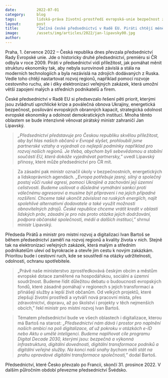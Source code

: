 ```yaml
---
date:         2022-07-01
category:     blog
tags:         lidská-práva životní-prostředí evropská-unie bezpečnost zahraničí
layout:       post
title:        "Začíná české předsednictví v Radě EU. Piráti chtějí méně zranitelnou evropskou ekonomiku, posílení obranných kapacit a vymáhání lidských práv"
image:        /assets/img/articles/2022/jan-lipavsky00.jpg
author:       
---
```


 

Praha, 1. července 2022 – Česká republika dnes převzala předsednictví Rady Evropské unie. Jde o historicky druhé předsednictví, premiéru si ČR odbyla v roce 2009. Piráti v předsednictví vidí příležitost, jak pomáhat měnit strukturu ekonomiky tak, aby nebyla surovinově závislá a stála na moderních technologiích a byla nezávislá na zdrojích dodávaných z Ruska. Vedle toho chtějí nastartovat rozvoj regionů, například pomocí rozvoje cestovního ruchu, ale i díky elektronizaci veřejných zakázek, která umožní větší zapojení malých a středních podnikatelů a firem.

České předsednictví v Radě EU si předsevzalo řešení pěti priorit, kterými jsou zvládnutí uprchlické krize a poválečná obnova Ukrajiny, energetická bezpečnost, posilování evropských obranných kapacit, strategická odolnost evropské ekonomiky a odolnost demokratických institucí. Mnoha těmto oblastem se bude intenzivně věnovat pirátský ministr zahraničí Jan Lipavský.

> *„Předsednictví představuje pro Českou republiku skvělou příležitost, aby byl hlas našich občanů v Evropě slyšet, prohloubili jsme partnerské vztahy a vyjednali co nejlepší podmínky například pro rozvoj našich regionů. Je třeba, abychom byli sebevědomou a stabilní součástí EU, která dokáže vyjednávat partnersky,”* uvedl Lipavský přínosy, které může předsednictví pro ČR mít.

> Za zásadní pak ministr označil úkoly v bezpečnostních, energetických a lidskoprávních agendách. *„Evropa potřebuje jasný, silný a společný postoj vůči ruské agresi, pomoci Ukrajině a zachování její územní celistvosti. Budeme usilovat o důsledné vymáhání sankcí proti válečnému agresorovi a musíme být připraveni i na jejich případné rozšíření. Chceme také ukončit závislost na ruských energiích, najít spolehlivé alternativní dodavatele a také využít možnosti obnovitelných zdrojů. České republice chceme vrátit kredit v oblasti lidských práv, zásadní je pro nás proto otázka jejich dodržování, podpora občanské společnosti, médií a dalších institucí,”* shrnul ministr Lipavský.

Předseda Pirátů a ministr pro místní rozvoj a digitalizaci Ivan Bartoš se během předsednictví zaměří na rozvoj regionů a kvality života v nich. Stejně tak na elektronizaci veřejných zakázek, která malým a středním podnikatelům uleví od byrokracie a otevře jim cestu k novým zakázkám. Prioritou bude i cestovní ruch, kde se soustředí na otázky udržitelnosti, odolnosti, ochranu spotřebitele.

> „Právě naše ministerstvo zprostředkovává českým obcím a městům evropské dotace zaměřené na hospodářskou, sociální a územní soudržnost. Budeme řídit důležitou debatu o budoucnosti evropských fondů, které zásadně pomáhají v regionech s jejich transformací a přinášejí služby a lepší živit občanům. Od velkých projektů, které zlepšují životní prostředí a vytváří nová pracovní místa, přes zdravotnictví, dopravu, až po školství i projekty v těch nejmenších obcích,” řekl ministr pro místní rozvoj Ivan Bartoš.

> Tématem předsednictví bude ve všech oblastech i digitalizace, kterou má Bartoš na starost: *„Předsednictví nám dává i prostor pro naplnění našich ambicí na poli digitalizace, ať už pokroku v otázkách e-ID nebo Aktu o umělé inteligenci. Budeme naplňovat cíle programu Digital Decade 2030, kterými jsou: bezpečná a výkonná infrastruktura, digitální dovednosti, digitální transformace podniků a digitální veřejné služby. Na konci naší snahy bychom měli stát na prahu opravdové digitální transformace společnosti,”* dodal Bartoš.

Předsednictví, které Česko převzalo po Francii, skončí 31. prosince 2022. V dalším půlročním období převezme předsednictví Švédsko.
